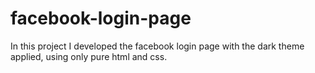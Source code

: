 # facebook-login-page
In this project I developed the facebook login page with the dark theme applied, using only pure html and css.
